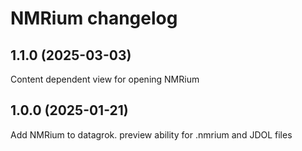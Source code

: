 # NMRium changelog

## 1.1.0 (2025-03-03)

Content dependent view for opening NMRium

## 1.0.0 (2025-01-21)

Add NMRium to datagrok. preview ability for .nmrium and JDOL files